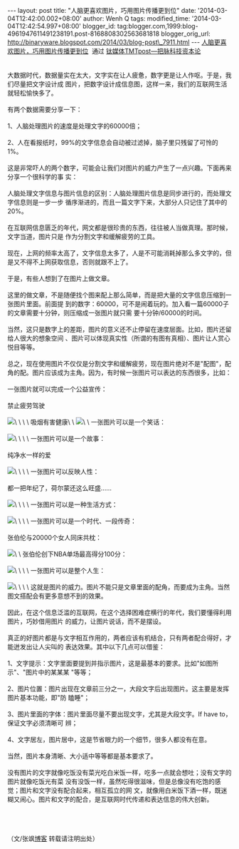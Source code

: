 --- layout: post title: "人脑更喜欢图片，巧用图片传播更到位" date:
'2014-03-04T12:42:00.002+08:00' author: Wenh Q tags: modified\_time:
'2014-03-04T12:42:54.997+08:00' blogger\_id:
tag:blogger.com,1999:blog-4961947611491238191.post-8168808302563681818
blogger\_orig\_url:
http://binaryware.blogspot.com/2014/03/blog-post\_7911.html ---
[人脑更喜欢图片，巧用图片传播更到位](http://www.tmtpost.com/96763.html)  通过
[钛媒体TMTpost—把脉科技资本论](http://www.tmtpost.com/)\
\
\
大数据时代，数据量实在太大，文字实在让人疲惫，数字更是让人作呕。于是，我们尽量把文字设计成
图片，把数字设计成信息图，这样一来，我们的互联网生活就轻松愉快多了。\
\
有两个数据需要分享一下：\
\
1、人脑处理图片的速度是处理文字的60000倍；\
\
2、人在看报纸时，99%的文字信息会自动被过滤掉，脑子里只残留了可怜的1%。\
\
这是非常吓人的两个数字，可能会让我们对图片的威力产生了一点兴趣。下面再来分享一个很科学的事
实：\
\
人脑处理文字信息与图片信息的区别：人脑处理图片信息是同步进行的，而处理文字信息则是一步一步
循序渐进的，而且一篇文字下来，大部分人只记住了其中的20%。\
\
在互联网信息匮乏的年代，网文都是很珍贵的东西，往往被人当做真理。那时候，文字当道，图片只是
作为分割文字和缓解疲劳的工具。\
\
现在，上网的频率太高了，文字信息太多了，人是不可能消耗掉那么多文字的，但是又不得不上网获取信息，否则就跟不上了。\
\
于是，有些人想到了在图片上做文章。\
\
这里的做文章，不是随便找个图来配上那么简单，而是把大量的文字信息压缩到一张图片里面。前面提
到的数字：60000，可不是闹着玩的。加入看一篇60000子的文章需要十分钟，则压缩成一张图片就只需
要十分钟/60000的时间。\
\
当然，这只是数字上的差距，图片的意义还不止停留在速度层面。比如，图片还留给人很大的想象空间
、图片可以体现真实性（所谓的有图有真相）、图片让人赏心悦目等等。\
\
总之，现在使用图片不仅仅是分割文字和缓解疲劳，现在图片绝对不是"配图"，配角的配。图片应该成为主角。因为，有时候一张图片可以表达的东西很多，比如：\
\
一张图片就可以完成一个公益宣传：\
\
禁止疲劳驾驶\
\
![](https://images-blogger-opensocial.googleusercontent.com/gadgets/proxy?url=http%3A%2F%2Fwww.tmtpost.com%2Fwp-content%2Fuploads%2F2014%2F03%2F139390185623.jpg&container=blogger&gadget=a&rewriteMime=image%2F*)\
\
\
\
吸烟有害健康\
\
![](https://images-blogger-opensocial.googleusercontent.com/gadgets/proxy?url=http%3A%2F%2Fwww.tmtpost.com%2Fwp-content%2Fuploads%2F2014%2F03%2F139390189515.jpg&container=blogger&gadget=a&rewriteMime=image%2F*)\
\
一张图片可以是一个笑话：\
\
![](https://images-blogger-opensocial.googleusercontent.com/gadgets/proxy?url=http%3A%2F%2Fwww.tmtpost.com%2Fwp-content%2Fuploads%2F2014%2F03%2F139390195131.jpg&container=blogger&gadget=a&rewriteMime=image%2F*)\
\
\
\
一张图片可以是一个故事：\
\
纯净水一样的爱\
\
![](https://images-blogger-opensocial.googleusercontent.com/gadgets/proxy?url=http%3A%2F%2Fwww.tmtpost.com%2Fwp-content%2Fuploads%2F2014%2F03%2F139390199128.jpg&container=blogger&gadget=a&rewriteMime=image%2F*)\
\
\
\
一张图片可以反映人性：\
\
都一把年纪了，荷尔蒙还这么旺盛……\
\
![](https://images-blogger-opensocial.googleusercontent.com/gadgets/proxy?url=http%3A%2F%2Fwww.tmtpost.com%2Fwp-content%2Fuploads%2F2014%2F03%2F13939020322.jpg&container=blogger&gadget=a&rewriteMime=image%2F*)\
\
\
\
一张图片可以是一种生活方式：\
\
![](https://images-blogger-opensocial.googleusercontent.com/gadgets/proxy?url=http%3A%2F%2Fwww.tmtpost.com%2Fwp-content%2Fuploads%2F2014%2F03%2F139390206029.jpg&container=blogger&gadget=a&rewriteMime=image%2F*)\
\
\
\
一张图片可以是一个时代、一段传奇：\
\
张伯伦与20000个女人同床共枕：\
\
![](https://images-blogger-opensocial.googleusercontent.com/gadgets/proxy?url=http%3A%2F%2Fwww.tmtpost.com%2Fwp-content%2Fuploads%2F2014%2F03%2F139390209077.jpg&container=blogger&gadget=a&rewriteMime=image%2F*)\
\
张伯伦创下NBA单场最高得分100分：\
\
![](https://images-blogger-opensocial.googleusercontent.com/gadgets/proxy?url=http%3A%2F%2Fwww.tmtpost.com%2Fwp-content%2Fuploads%2F2014%2F03%2F139390211275.jpg&container=blogger&gadget=a&rewriteMime=image%2F*)\
\
\
\
一张图片可以是整个人生：\
\
![](https://images-blogger-opensocial.googleusercontent.com/gadgets/proxy?url=http%3A%2F%2Fwww.tmtpost.com%2Fwp-content%2Fuploads%2F2014%2F03%2F139390214135.jpg&container=blogger&gadget=a&rewriteMime=image%2F*)\
\
\
\
这就是图片的威力。图片不能只是文章里面的配角，而要成为主角。当然图文搭配会有更多意想不到的效果。\
\
因此，在这个信息泛滥的互联网，在这个选择困难症横行的年代，我们要懂得利用图片，巧妙借用图片
的威力，让图片说话，而不是摆设。\
\
真正的好图片都是与文字相互作用的，两者应该有机结合，只有两者配合得好，才能迸发出让人尖叫的
表达效果。其中以下几点可以借鉴：\
\
1、文字提示：文字里面要提到并指示图片，这是最基本的要求。比如"如图所示"、"图片中的某某某
"等等；\
\
2、图片位置：图片出现在文章前三分之一，大段文字后出现图片。这主要是发挥图片基本功能，即"防
瞌睡"；\
\
3、图片里面的字体：图片里面尽量不要出现文字，尤其是大段文字。If have
to，保证文字必须清晰可 辨；\
\
4、文字居左，图片居中，这是节省眼力的一个细节，很多人都没有在意。\
\
当然，图片本身清晰、大小适中等等都是基本要求了。\
\
没有图片的文字就像吃饭没有菜光吃白米饭一样，吃多一点就会想吐；没有文字的图片就像吃饭光有菜
没有没饭一样，虽然吃得很滋味，但是总像没有吃饱的感觉；图片和文字没有配合起来，相互孤立的网
文，就像用白米饭下酒一样，既迷糊又闹心。图片和文字的配合，是互联网时代传递和表达信息的伟大创新。\
\
\
\
\
（文/张飒[博客](http://zhangsa.net/ueo/pic-power.html) 转载请注明出处）
